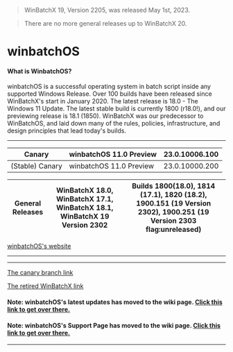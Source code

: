 > WinBatchX 19, Version 2205, was released May 1st, 2023.

> There are no more general releases up to WinBatchX 20.

# winbatchOS

#### What is WinbatchOS?
winbatchOS is a successful operating system in batch script inside any supported Windows Release. Over 100 builds have been released since WinBatchX's start in January 2020. The latest release is 18.0 - The Windows 11 Update. The latest stable build is currently 1800 (r18.0!), and our previewing release is 18.1 (1850).
WinBatchX was our predecessor to WinBatchOS, and laid down many of the rules, policies, infrastructure, and design principles that lead today's builds.

---

Canary | winbatchOS 11.0 Preview | 23.0.10006.100
-|-|-
(Stable) Canary | winbatchOS 11.0 Preview | 23.0.10000.200

General Releases | WinBatchX 18.0, WinBatchX 17.1, WinBatchX 18.1, WinBatchX 19 Version 2302 | Builds 1800(18.0), 1814 (17.1), 1820 (18.2), 1900.151 (19 Version 2302), 1900.251 (19 Version 2303 flag:unreleased)
-|-|-

[winbatchOS's website](https://bes-ptah.github.io/winbatchOS/)
***


***

[The canary branch link](https://github.com/bes-ptah/winbatchOS/tree/canary)

[The retired WinBatchX link](https://github.com/bes-ptah/winbatchx/)

#### Note: winbatchOS's latest updates has moved to the wiki page. [Click this link to get over there.](https://github.com/bes-ptah/winbatchOS/wiki)

#### Note: winbatchOS's Support Page has moved to the wiki page. [Click this link to get over there.](https://github.com/bes-ptah/winbatchOS/wiki/Support-Page)






***








